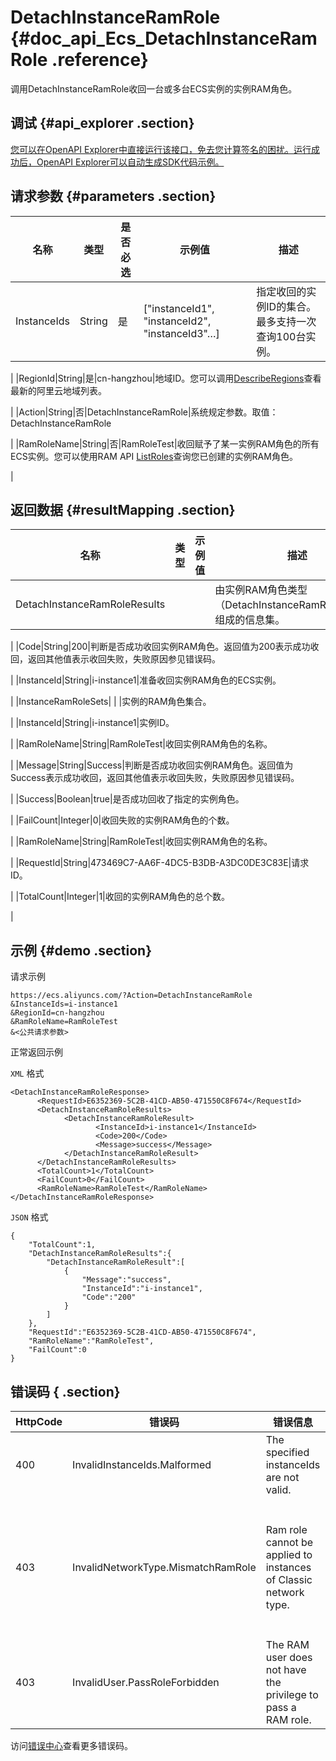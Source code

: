 # DetachInstanceRamRole {#doc_api_Ecs_DetachInstanceRamRole .reference}

调用DetachInstanceRamRole收回一台或多台ECS实例的实例RAM角色。

## 调试 {#api_explorer .section}

[您可以在OpenAPI Explorer中直接运行该接口，免去您计算签名的困扰。运行成功后，OpenAPI Explorer可以自动生成SDK代码示例。](https://api.aliyun.com/#product=Ecs&api=DetachInstanceRamRole&type=RPC&version=2014-05-26)

## 请求参数 {#parameters .section}

|名称|类型|是否必选|示例值|描述|
|--|--|----|---|--|
|InstanceIds|String|是|\["instanceId1", "instanceId2", "instanceId3"…\]|指定收回的实例ID的集合。最多支持一次查询100台实例。

 |
|RegionId|String|是|cn-hangzhou|地域ID。您可以调用[DescribeRegions](~~25609~~)查看最新的阿里云地域列表。

 |
|Action|String|否|DetachInstanceRamRole|系统规定参数。取值：DetachInstanceRamRole

 |
|RamRoleName|String|否|RamRoleTest|收回赋予了某一实例RAM角色的所有ECS实例。您可以使用RAM API [ListRoles](~~28713~~)查询您已创建的实例RAM角色。

 |

## 返回数据 {#resultMapping .section}

|名称|类型|示例值|描述|
|--|--|---|--|
|DetachInstanceRamRoleResults| | |由实例RAM角色类型（DetachInstanceRamRoleResult）组成的信息集。

 |
|Code|String|200|判断是否成功收回实例RAM角色。返回值为200表示成功收回，返回其他值表示收回失败，失败原因参见错误码。

 |
|InstanceId|String|i-instance1|准备收回实例RAM角色的ECS实例。

 |
|InstanceRamRoleSets| | |实例的RAM角色集合。

 |
|InstanceId|String|i-instance1|实例ID。

 |
|RamRoleName|String|RamRoleTest|收回实例RAM角色的名称。

 |
|Message|String|Success|判断是否成功收回实例RAM角色。返回值为Success表示成功收回，返回其他值表示收回失败，失败原因参见错误码。

 |
|Success|Boolean|true|是否成功回收了指定的实例角色。

 |
|FailCount|Integer|0|收回失败的实例RAM角色的个数。

 |
|RamRoleName|String|RamRoleTest|收回实例RAM角色的名称。

 |
|RequestId|String|473469C7-AA6F-4DC5-B3DB-A3DC0DE3C83E|请求ID。

 |
|TotalCount|Integer|1|收回的实例RAM角色的总个数。

 |

## 示例 {#demo .section}

请求示例

``` {#request_demo}
https://ecs.aliyuncs.com/?Action=DetachInstanceRamRole
&InstanceIds=i-instance1
&RegionId=cn-hangzhou
&RamRoleName=RamRoleTest
&<公共请求参数>
```

正常返回示例

`XML` 格式

``` {#xml_return_success_demo}
<DetachInstanceRamRoleResponse>
      <RequestId>E6352369-5C2B-41CD-AB50-471550C8F674</RequestId>
      <DetachInstanceRamRoleResults>
            <DetachInstanceRamRoleResult>
                   <InstanceId>i-instance1</InstanceId>
                   <Code>200</Code>
                   <Message>success</Message>
            </DetachInstanceRamRoleResult>
      </DetachInstanceRamRoleResults>
      <TotalCount>1</TotalCount>
      <FailCount>0</FailCount>
      <RamRoleName>RamRoleTest</RamRoleName>
</DetachInstanceRamRoleResponse>
```

`JSON` 格式

``` {#json_return_success_demo}
{
	"TotalCount":1,
	"DetachInstanceRamRoleResults":{
		"DetachInstanceRamRoleResult":[
			{
				"Message":"success",
				"InstanceId":"i-instance1",
				"Code":"200"
			}
		]
	},
	"RequestId":"E6352369-5C2B-41CD-AB50-471550C8F674",
	"RamRoleName":"RamRoleTest",
	"FailCount":0
}
```

## 错误码 { .section}

|HttpCode|错误码|错误信息|描述|
|--------|---|----|--|
|400|InvalidInstanceIds.Malformed|The specified instanceIds are not valid.|指定的多个 InstanceId 不合法。|
|403|InvalidNetworkType.MismatchRamRole|Ram role cannot be applied to instances of Classic network type.|实例 RAM 角色不能被用于经典网络实例，RAM 角色只能使用在 VPC 实例上。|
|403|InvalidUser.PassRoleForbidden|The RAM user does not have the privilege to pass a RAM role.|该 RAM 用户无权传递 RAM 角色。|

访问[错误中心](https://error-center.aliyun.com/status/product/Ecs)查看更多错误码。

